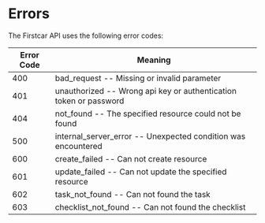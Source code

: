 # Errors

The Firstcar API uses the following error codes:

Error Code | Meaning
---------- | -------
400 | bad_request -- Missing or invalid parameter
401 | unauthorized -- Wrong api key or authentication token or password
404 | not_found -- The specified resource could not be found
500 | internal_server_error -- Unexpected condition was encountered
600 | create_failed -- Can not create resource
601 | update_failed -- Can not update the specified resource
602 | task_not_found -- Can not found the task
603 | checklist_not_found -- Can not found the checklist
